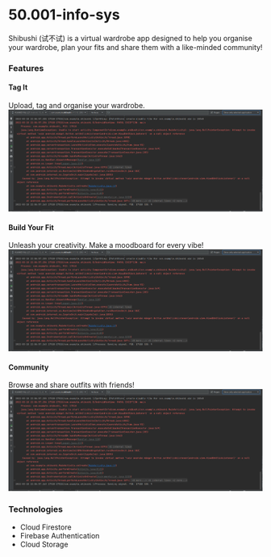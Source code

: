 # 50.001-info-sys

Shibushi (试不试) is a virtual wardrobe app designed to help you organise your wardrobe, plan your fits and share them with a like-minded community!  

### Features

#### Tag It
Upload, tag and organise your wardrobe.
![Tag It feature screencap](error.png)

#### Build Your Fit

Unleash your creativity. Make a moodboard for every vibe!
![Build Your Fit feature screencap](error.png)

#### Community 

Browse and share outfits with friends!
![Community feature screencap](error.png)

### Technologies
- Cloud Firestore
- Firebase Authentication
- Cloud Storage
